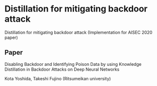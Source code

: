 # Distillation for mitigating backdoor attack
Distillation for mitigating backdoor attack (Implementation for AISEC 2020 paper)

## Paper

Disabling Backdoor and Identifying Poison Data by using Knowledge Distillation in Backdoor Attacks on Deep Neural Networks

Kota Yoshida, Takeshi Fujino (Ritsumeikan university)
